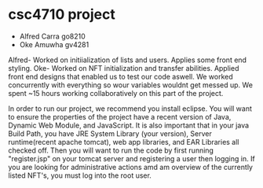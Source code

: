 # csc4710 project
* Alfred Carra go8210   
* Oke Amuwha gv4281


Alfred- Worked on initiialization of  lists and users. Applies some front end styling.
Oke-  Worked on NFT initialization and transfer abilities. Applied front end designs that enabled us to test our code aswell. 
We worked concurrently with everything so wour variables wouldnt get messed up. 
We spent ~15 hours working collaboratively on this part of the project. 

In order to run our project, we recommend you install eclipse. You will want to ensure the properties of the project have a recent version of Java, Dynamic Web Module, 
and JavaScript. It is also important that in your java Build Path, you have JRE System Library (your version), Server runtime(recent apache tomcat), web app libraries, and EAR Libraries all checked off. Then you will want to run the code by first running "register.jsp" on your tomcat server and registering a user then logging in. If you are looking for administrative actions amd am overview of the currently listed NFT's, you must log into the root user. 

